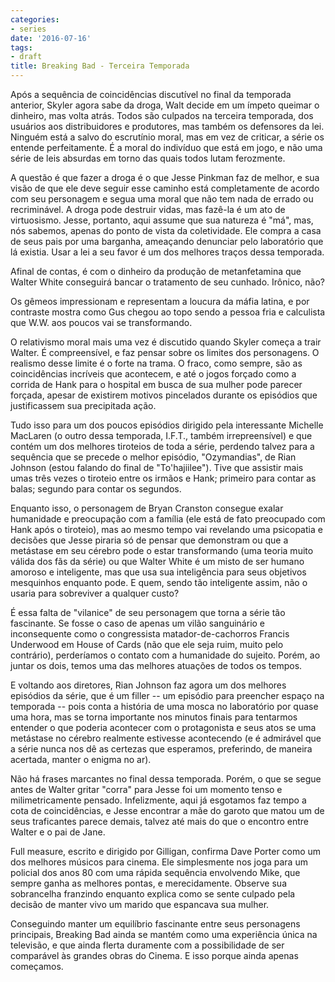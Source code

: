 ```yaml
---
categories:
- series
date: '2016-07-16'
tags:
- draft
title: Breaking Bad - Terceira Temporada
---
```


Após a sequência de coincidências discutível no final da temporada anterior, Skyler agora sabe da droga, Walt decide em um ímpeto queimar o dinheiro, mas volta atrás. Todos são culpados na terceira temporada, dos usuários aos distribuidores e produtores, mas também os defensores da lei. Ninguém está a salvo do escrutínio moral, mas em vez de criticar, a série os entende perfeitamente. É a moral do indivíduo que está em jogo, e não uma série de leis absurdas em torno das quais todos lutam ferozmente.

A questão é que fazer a droga é o que Jesse Pinkman faz de melhor, e sua visão de que ele deve seguir esse caminho está completamente de acordo com seu personagem e segua uma moral que não tem nada de errado ou recriminável. A droga pode destruir vidas, mas fazê-la é um ato de virtuosismo. Jesse, portanto, aqui assume que sua natureza é "má", mas, nós sabemos, apenas do ponto de vista da coletividade. Ele compra a casa de seus pais por uma barganha, ameaçando denunciar pelo laboratório que lá existia. Usar a lei a seu favor é um dos melhores traços dessa temporada.

Afinal de contas, é com o dinheiro da produção de metanfetamina que Walter White conseguirá bancar o tratamento de seu cunhado. Irônico, não?

Os gêmeos impressionam e representam a loucura da máfia latina, e por contraste mostra como Gus chegou ao topo sendo a pessoa fria e calculista que W.W. aos poucos vai se transformando.

O relativismo moral mais uma vez é discutido quando Skyler começa a trair Walter. É compreensível, e faz pensar sobre os limites dos personagens. O realismo desse limite é o forte na trama. O fraco, como sempre, são as coincidências incríveis que acontecem, e até o jogos forçado como a corrida de Hank para o hospital em busca de sua mulher pode parecer forçada, apesar de existirem motivos pincelados durante os episódios que justificassem sua precipitada ação.

Tudo isso para um dos poucos episódios dirigido pela interessante Michelle MacLaren (o outro dessa temporada, I.F.T., também irrepreensível) e que contém um dos melhores tiroteios de toda a série, perdendo talvez para a sequência que se precede o melhor episódio, "Ozymandias", de Rian Johnson (estou falando do final de  "To'hajiilee"). Tive que assistir mais umas três vezes o tiroteio entre os irmãos e Hank; primeiro para contar as balas; segundo para contar os segundos.

Enquanto isso, o personagem de Bryan Cranston consegue exalar humanidade e preocupação com a família (ele está de fato preocupado com Hank após o tiroteio), mas ao mesmo tempo vai revelando uma psicopatia e decisões que Jesse piraria só de pensar que demonstram ou que a metástase em seu cérebro pode o estar transformando (uma teoria muito válida dos fãs da série) ou que Walter White é um misto de ser humano amoroso e inteligente, mas que usa sua inteligência para seus objetivos mesquinhos enquanto pode. E quem, sendo tão inteligente assim, não o usaria para sobreviver a qualquer custo?

É essa falta de "vilanice" de seu personagem que torna a série tão fascinante. Se fosse o caso de apenas um vilão sanguinário e inconsequente como o congressista matador-de-cachorros Francis Underwood em House of Cards (não que ele seja ruim, muito pelo contrário), perderíamos o contato com a humanidade do sujeito. Porém, ao juntar os dois, temos uma das melhores atuações de todos os tempos.

E voltando aos diretores, Rian Johnson faz agora um dos melhores episódios da série, que é um filler -- um episódio para preencher espaço na temporada -- pois conta a história de uma mosca no laboratório por quase uma hora, mas se torna importante nos minutos finais para tentarmos entender o que poderia acontecer com o protagonista e seus atos se uma metástase no cérebro realmente estivesse acontecendo (e é admirável que a série nunca nos dê as certezas que esperamos, preferindo, de maneira acertada, manter o enigma no ar).

Não há frases marcantes no final dessa temporada. Porém, o que se segue antes de Walter gritar "corra" para Jesse foi um momento tenso e milimetricamente pensado. Infelizmente, aqui já esgotamos faz tempo a cota de coincidências, e Jesse encontrar a mãe do garoto que matou um de seus traficantes parece demais, talvez até mais do que o encontro entre Walter e o pai de Jane.

Full measure, escrito e dirigido por Gilligan, confirma Dave Porter como um dos melhores músicos para cinema. Ele simplesmente nos joga para um policial dos anos 80 com uma rápida sequência envolvendo Mike, que sempre ganha as melhores pontas, e merecidamente. Observe sua sobrancelha franzindo enquanto explica como se sente culpado pela decisão de manter vivo um marido que espancava sua mulher.

Conseguindo manter um equilíbrio fascinante entre seus personagens principais, Breaking Bad ainda se mantém como uma experiência única na televisão, e que ainda flerta duramente com a possibilidade de ser comparável às grandes obras do Cinema. E isso porque ainda apenas começamos.